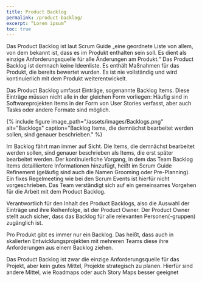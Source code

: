 ```yaml
---
title: Product Backlog
permalink: /product-backlog/
excerpt: “Lorem ipsum”
toc: true
---
```


Das Product Backlog ist laut Scrum Guide „eine geordnete Liste von allem, von dem bekannt ist, dass es im Produkt enthalten sein soll. Es dient als einzige Anforderungsquelle für alle Änderungen am Produkt.“ Das Product Backlog ist demnach keine Ideenliste. Es enthält Maßnahmen für das Produkt, die bereits bewertet wurden. Es ist nie vollständig und wird kontinuierlich mit dem Produkt weiterentwickelt. 

Das Product Backlog umfasst Einträge, sogenannte Backlog Items. Diese Einträge müssen nicht alle in der gleichen Form vorliegen: Häufig sind in Softwareprojekten Items in der Form von User Stories verfasst, aber auch Tasks oder andere Formate sind möglich.

{% include figure image_path="/assets/images/Backlogs.png" alt="Backlogs" caption="Backlog Items, die demnächst bearbeitet werden sollen, sind genauer beschrieben." %}

Im Backlog fährt man immer auf Sicht. Die Items, die demnächst bearbeitet werden sollen, sind genauer beschrieben als Items, die erst später bearbeitet werden. Der kontinuierliche Vorgang, in dem das Team Backlog Items detailliertere Informationen hinzufügt, heißt im Scrum Guide Refinement (geläufig sind auch die Namen Grooming oder Pre-Planning). Ein fixes Regelmeeting wie bei den Scrum Events ist hierfür nicht vorgeschrieben. Das Team verständigt sich auf ein gemeinsames Vorgehen für die Arbeit mit dem Product Backlog. 
 
Verantwortlich für den Inhalt des Product Backlogs, also die Auswahl der Einträge und ihre Reihenfolge, ist der Product Owner. Der Product Owner stellt auch sicher, dass das Backlog für alle relevanten Personen(-gruppen) zugänglich ist. 

Pro Produkt gibt es immer nur ein Backlog. Das heißt, dass auch in skalierten Entwicklungsprojekten mit mehreren Teams diese ihre Anforderungen aus einem Backlog ziehen.

Das Product Backlog ist zwar die einzige Anforderungsquelle für das Projekt, aber kein gutes Mittel, Projekte strategisch zu planen. Hierfür sind andere Mittel, wie Roadmaps oder auch Story Maps besser geeignet